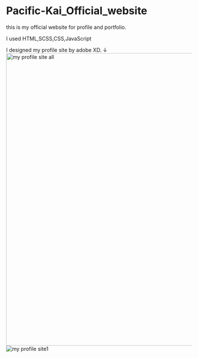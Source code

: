 # Pacific-Kai_Official_website
this is my official website for profile and portfolio. 

I used HTML,SCSS,CSS,JavaScript

I designed my profile site by adobe XD.
↓
<img width="795" alt="my profile site all" src="https://user-images.githubusercontent.com/87929070/162154372-1bf34059-6fb9-4d1e-ab63-ae97b8e67e82.png">
![my profile site1](https://user-images.githubusercontent.com/87929070/162154423-2158bd97-ea58-4b65-b2b8-4813d63d798a.jpg)

